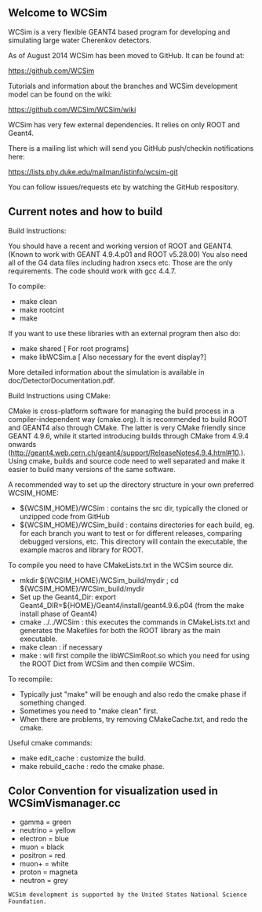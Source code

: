 ## Welcome to WCSim

WCSim is a very flexible GEANT4 based program for developing and
simulating large water Cherenkov detectors.

As of August 2014 WCSim has been moved to GitHub.  It can be found at:

https://github.com/WCSim

Tutorials and information about the branches and WCSim development model can be
found on the wiki:

https://github.com/WCSim/WCSim/wiki

WCSim has very few external dependencies.  It relies on only ROOT and Geant4.

There is a mailing list which will send you GitHub push/checkin
notifications here:

https://lists.phy.duke.edu/mailman/listinfo/wcsim-git

You can follow issues/requests etc by watching the GitHub respository.

## Current notes and how to build

Build Instructions:

You should have a recent and working version of ROOT and GEANT4.
(Known to work with GEANT 4.9.4.p01 and ROOT v5.28.00)  You also need all of the G4
data files including hadron xsecs etc.  Those are the only
requirements.  The code should work with gcc 4.4.7.

To compile: 
* make clean 
* make rootcint
* make

If you want to use these libraries with an external program then also do:
* make shared      [ For root programs]
* make libWCSim.a  [ Also necessary for the event display?]

More detailed information about the simulation is available in
doc/DetectorDocumentation.pdf.

Build Instructions using CMake:

CMake is cross-platform software for managing the build process in 
a compiler-independent way (cmake.org). 
It is recommended to build ROOT and GEANT4 also through CMake. The 
latter is very CMake friendly since GEANT 4.9.6, while it started introducing
builds through CMake from 4.9.4 onwards (http://geant4.web.cern.ch/geant4/support/ReleaseNotes4.9.4.html#10.).
Using cmake, builds and source code need to well separated and make
it easier to build many versions of the same software.

A recommended way to set up the directory structure in your own
preferred WCSIM_HOME:
- ${WCSIM_HOME}/WCSim : contains the src dir, typically the cloned or 
  unzipped code from GitHub
- ${WCSIM_HOME}/WCSim_build : contains directories for each build, eg.
  for each branch you want to test or for different releases, comparing
  debugged versions, etc.
  This directory will contain the executable, the example macros and
  library for ROOT.

To compile you need to have CMakeLists.txt in the WCSim source dir.
* mkdir ${WCSIM_HOME}/WCSim_build/mydir ; cd ${WCSIM_HOME}/WCSim_build/mydir
* Set up the Geant4_Dir: export Geant4_DIR=${HOME}/Geant4/install/geant4.9.6.p04 
  (from the make install phase of Geant4)
* cmake ../../WCSim : this executes the commands in CMakeLists.txt and generates
  the Makefiles for both the ROOT library as the main executable.
* make clean : if necessary
* make : will first compile the libWCSimRoot.so which you need for using
  the ROOT Dict from WCSim and then compile WCSim.

To recompile:
* Typically just "make" will be enough and also redo the cmake phase if
  something changed.
* Sometimes you need to "make clean" first.
* When there are problems, try removing CMakeCache.txt, and redo the cmake.

Useful cmake commands:
* make edit_cache : customize the build.
* make rebuild_cache : redo the cmake phase.



## Color Convention for visualization used in WCSimVismanager.cc

* gamma = green
* neutrino = yellow
* electron = blue
* muon = black
* positron = red
* muon+ = white
* proton = magneta
* neutron = grey

```
WCSim development is supported by the United States National Science Foundation.
```
